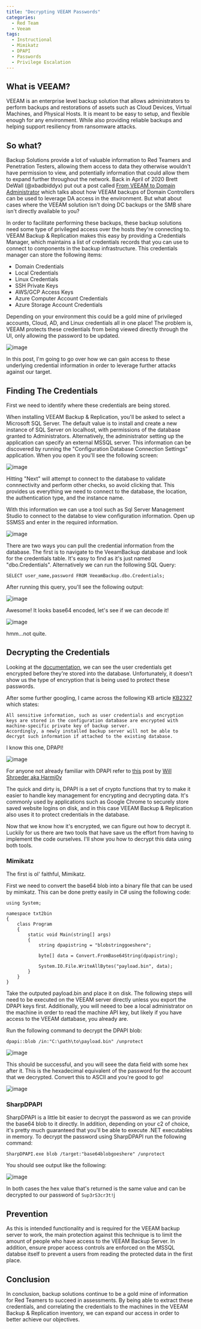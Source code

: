 ```yaml
---
title: "Decrypting VEEAM Passwords"
categories:
  - Red Team
  - Veeam
tags:
  - Instructional
  - Mimikatz
  - DPAPI
  - Passwords
  - Privilege Escalation
---
```


## What is VEEAM?

VEEAM is an enterprise level backup solution that allows administrators to perform backups and restorations of assets such as Cloud Devices, Virtual Machines, and Physical Hosts. It is meant to be easy to setup, and flexible enough for any environment. While also providing reliable backups and helping support resiliency from ransomware attacks.

## So what?
Backup Solutions provide a lot of valuable information to Red Teamers and Penetration Testers, allowing them access to data they otherwise wouldn't have permission to view, and potentially information that could allow them to expand further throughout the network. Back in April of 2020 Brett DeWall (@xbadbiddyx) put out a post called [From VEEAM to Domain Administrator](https://www.whiteoaksecurity.com/2020-4-14-from-veeam-to-domain-administrator/) which talks about how VEEAM backups of Domain Controllers can be used to leverage DA access in the environment. But what about cases where the VEEAM solution isn't doing DC backups or the SMB share isn't directly available to you?

In order to facilitate performing these backups, these backup solutions need some type of privileged access over the hosts they're connecting to. VEEAM Backup & Replication makes this easy by providing a Credentials Manager, which maintains a list of credentials records that you can use to connect to components in the backup infrastructure. This credentials manager can store the following items:
- Domain Credentials
- Local Credentials
- Linux Credentials
- SSH Private Keys
- AWS/GCP Access Keys
- Azure Computer Account Credentials
- Azure Storage Account Credentials

Depending on your environment this could be a gold mine of privileged accounts, Cloud, AD, and Linux credentials all in one place! The problem is, VEEAM protects these credentials from being viewed directly through the UI, only allowing the password to be updated.

![image](https://user-images.githubusercontent.com/26147220/121399946-fc125e80-c924-11eb-8562-207e7a331fbc.png)

In this post, I'm going to go over how we can gain access to these underlying credential information in order to leverage further attacks against our target.

## Finding The Credentials

First we need to identify where these credentials are being stored. 

When installing VEEAM Backup & Replication, you'll be asked to select a Microsoft SQL Server. The default value is to install and create a new instance of SQL Server on localhost, with permissions of the database granted to Administrators. Alternatively, the administrator setting up the application can specify an external MSSQL server. This information can be discovered by running the "Configuration Database Connection Settings" application. When you open it you'll see the following screen:

![image](https://user-images.githubusercontent.com/26147220/121400943-2b759b00-c926-11eb-9fe7-f806a0dffc62.png)

Hitting "Next" will attempt to connect to the database to validate connnectivity and perform other checks, so avoid clicking that. This provides us everything we need to connect to the database, the location, the authentication type, and the instance name.

With this information we can use a tool such as Sql Server Management Studio to connect to the databse to view configuration information. Open up SSMSS and enter in the required information.

![image](https://user-images.githubusercontent.com/26147220/121401612-e56d0700-c926-11eb-8c19-33029d4c1c98.png)

There are two ways you can pull the credential information from the database. The first is to navigate to the VeeamBackup database and look for the credentials table. It's easy to find as it's just named "dbo.Credentials". Alternatively we can run the following SQL Query:

`SELECT user_name,password FROM VeeamBackup.dbo.Credentials;`

After running this query, you'll see the following output:

![image](https://user-images.githubusercontent.com/26147220/121402412-db97d380-c927-11eb-9eaf-58b4c9d55757.png)

Awesome! It looks base64 encoded, let's see if we can decode it!

![image](https://user-images.githubusercontent.com/26147220/121402509-f9653880-c927-11eb-90c2-e284e84b88b1.png)

hmm...not quite.

## Decrypting the Credentials

Looking at the [documentation](https://helpcenter.veeam.com/docs/agentforwindows/configurator/encryption.html?ver=50), we can see the user credentials get encrypted before they're stored into the database. Unfortunately, it doesn't show us the type of encryption that is being used to protect these passwords.

After some further googling, I came across the following KB article [KB2327](https://www.veeam.com/kb2327) which states:

```
All sensitive information, such as user credentials and encryption keys are stored in the configuration database are encrypted with machine-specific private key of backup server. 
Accordingly, a newly installed backup server will not be able to decrypt such information if attached to the existing database.
```

I know this one, DPAPI!

![image](https://media.giphy.com/media/6JvWR1rDbseeQ/giphy.gif)

For anyone not already familiar with DPAPI refer to [this](https://www.harmj0y.net/blog/redteaming/offensive-encrypted-data-storage-dpapi-edition/) post by [Will Shroeder aka Harmj0y](https://twitter.com/harmj0y)

The quick and dirty is, DPAPI is a set of crypto functions that try to make it easier to handle key management for encrypting and decrypting data. It's commonly used by applications such as Google Chrome to securely store saved website logins on disk, and in this case VEEAM Backup & Replication also uses it to protect credentials in the database.

Now that we know how it's encrypted, we can figure out how to decrypt it. Luckily for us there are two tools that have save us the effort from having to implement the code ourselves. I'll show you how to decrypt this data using both tools.

### Mimikatz

The first is ol' faithful, Mimikatz.

First we need to convert the base64 blob into a binary file that can be used by mimkatz. This can be done pretty easily in C# using the following code:

```
using System;

namespace txt2bin
{
    class Program
    {
        static void Main(string[] args)
        {
            string dpapistring = "blobstringgoeshere";

            byte[] data = Convert.FromBase64String(dpapistring);

            System.IO.File.WriteAllBytes("payload.bin", data);
        }
    }
}
```

Take the outputed payload.bin and place it on disk. The following steps will need to be executed on the VEEAM server directly unless you export the DPAPI keys first. Additionally, you will neeed to bee a local administrator on the machine in order to read the machine API key, but likely if you have access to the VEEAM dattabase, you already are. 

Run the following command to decrypt the DPAPI blob:

`dpapi::blob /in:"C:\path\to\payload.bin" /unprotect `

![image](https://user-images.githubusercontent.com/26147220/121405315-e43dd900-c92a-11eb-9ff2-1ad69c83ceb7.png)

This should be successful, and you will seee the data field with some hex after it. This is the hexadecimal equivalent of the password for the account that we decrypted. Convert this to ASCII and you're good to go!

![image](https://user-images.githubusercontent.com/26147220/121405431-0cc5d300-c92b-11eb-80a7-442be010f068.png)


### SharpDPAPI

SharpDPAPI is a little bit easier to decrypt the password as we can provide the base64 blob to it directly. In addition, depending on your c2 of choice, it's pretty much guaranteed that you'll be able to execute .NET executables in memory. To decrypt the password using SharpDPAPI run the following command:

`SharpDPAPI.exe blob /target:"base64blobgoeshere" /unprotect`

You should see output like the following:

![image](https://user-images.githubusercontent.com/26147220/121405810-7a71ff00-c92b-11eb-9731-19737be585a7.png)

In both cases the hex value that's returned is the same value and can be decrypted to our password of `Sup3rS3cr3t!`j

## Prevention

As this is intended functionality and is required for the VEEAM backup server to work, the main protection against this technique is to limit the amount of people who have access to the VEEAM Backup Server. In addition, ensure proper access controls are enforced on the MSSQL databse itself to prevent a users from reading the protected data in the first place.

## Conclusion

In conclusion, backup solutions continue to be a gold mine of information for Red Teamers to succeed in assessments. By being able to extract these credentials, and correlating the credentials to the machines in the VEEAM Backup & Replication inventory, we can expand our access in order to better achieve our objectives.
